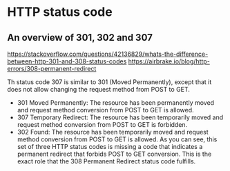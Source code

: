 # HTTP status code

## An overview of 301, 302 and 307

https://stackoverflow.com/questions/42136829/whats-the-difference-between-http-301-and-308-status-codes
https://airbrake.io/blog/http-errors/308-permanent-redirect

Th status code 307 is similar to 301 (Moved Permanently), except that it does not allow changing the request method from POST to GET.
  - 301 Moved Permanently: The resource has been permanently moved and request method conversion from POST to GET is allowed.
  - 307 Temporary Redirect: The resource has been temporarily moved and request method conversion from POST to GET is forbidden.
  - 302 Found: The resource has been temporarily moved and request method conversion from POST to GET is allowed.
As you can see, this set of three HTTP status codes is missing a code that indicates a permanent redirect that forbids POST to GET conversion.
This is the exact role that the 308 Permanent Redirect status code fulfills.

